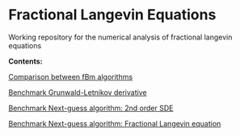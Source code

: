 # Fractional Langevin Equations
Working repository for the numerical analysis of fractional langevin equations

**Contents:**

[Comparison between fBm algorithms](analysis/inspect_fBm_trajectories.ipynb)

[Benchmark Grunwald-Letnikov derivative](analysis/inspect_fractional_derivatives.ipynb)

[Benchmark Next-guess algorithm: 2nd order SDE ](analysis/inspect_benchmark1_2sde.ipynb)

[Benchmark Next-guess algorithm: Fractional Langevin equation](analysis/inspect_benchmark2_fle.ipynb)